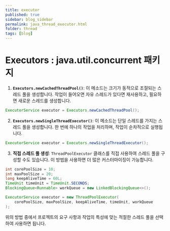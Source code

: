```yaml
---
title: executor
published: true
sidebar: blog_sidebar
permalink: java_thread_executor.html
folder: thread
tags: [blog]
---
```

# Executors : java.util.concurrent 패키지
1. **`Executors.newCachedThreadPool()`**: 이 메소드는 크기가 동적으로 조절되는 스레드 풀을 생성합니다. 작업이 들어오면 자유 스레드가 있다면 재사용하고, 필요하면 새로운 스레드를 생성합니다.

```java
ExecutorService executor = Executors.newCachedThreadPool();
```

2. **`Executors.newSingleThreadExecutor()`**: 이 메소드는 단일 스레드를 가지는 스레드 풀을 생성합니다. 한 번에 하나의 작업을 처리하며, 작업이 순차적으로 실행됩니다.

```java
ExecutorService executor = Executors.newSingleThreadExecutor();
```

3. **직접 스레드 풀 생성**: `ThreadPoolExecutor` 클래스를 직접 사용하여 스레드 풀을 구성할 수도 있습니다. 이 방법을 사용하면 더 많은 커스터마이징이 가능합니다.

```java
int corePoolSize = 10;
int maxPoolSize = 20;
long keepAliveTime = 60L;
TimeUnit timeUnit = TimeUnit.SECONDS;
BlockingQueue<Runnable> workQueue = new LinkedBlockingQueue<>();

ExecutorService executor = new ThreadPoolExecutor(
    corePoolSize, maxPoolSize, keepAliveTime, timeUnit, workQueue
);
```

위의 방법 중에서 프로젝트의 요구 사항과 작업의 특성에 맞는 적절한 스레드 풀을 선택하여 사용하면 됩니다.